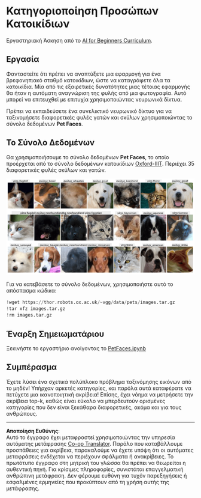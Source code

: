 <!--
CO_OP_TRANSLATOR_METADATA:
{
  "original_hash": "f3d2cee9cb3c52160419e560c57a690e",
  "translation_date": "2025-08-29T08:47:26+00:00",
  "source_file": "lessons/4-ComputerVision/07-ConvNets/lab/README.md",
  "language_code": "el"
}
-->
# Κατηγοριοποίηση Προσώπων Κατοικίδιων

Εργαστηριακή Άσκηση από το [AI for Beginners Curriculum](https://github.com/microsoft/ai-for-beginners).

## Εργασία

Φανταστείτε ότι πρέπει να αναπτύξετε μια εφαρμογή για ένα βρεφονηπιακό σταθμό κατοικίδιων, ώστε να καταγράφετε όλα τα κατοικίδια. Μία από τις εξαιρετικές δυνατότητες μιας τέτοιας εφαρμογής θα ήταν η αυτόματη αναγνώριση της φυλής από μια φωτογραφία. Αυτό μπορεί να επιτευχθεί με επιτυχία χρησιμοποιώντας νευρωνικά δίκτυα.

Πρέπει να εκπαιδεύσετε ένα συνελικτικό νευρωνικό δίκτυο για να ταξινομήσετε διαφορετικές φυλές γατών και σκύλων χρησιμοποιώντας το σύνολο δεδομένων **Pet Faces**.

## Το Σύνολο Δεδομένων

Θα χρησιμοποιήσουμε το σύνολο δεδομένων **Pet Faces**, το οποίο προέρχεται από το σύνολο δεδομένων κατοικίδιων [Oxford-IIIT](https://www.robots.ox.ac.uk/~vgg/data/pets/). Περιέχει 35 διαφορετικές φυλές σκύλων και γατών.

![Το σύνολο δεδομένων που θα χρησιμοποιήσουμε](../../../../../../translated_images/data.50b2a9d5484bdbf0f52f5765b381cec9efe2bd296a98f007f90bedb6ac67f2a8.el.png)

Για να κατεβάσετε το σύνολο δεδομένων, χρησιμοποιήστε αυτό το απόσπασμα κώδικα:

```python
!wget https://thor.robots.ox.ac.uk/~vgg/data/pets/images.tar.gz
!tar xfz images.tar.gz
!rm images.tar.gz
```

## Έναρξη Σημειωματάριου

Ξεκινήστε το εργαστήριο ανοίγοντας το [PetFaces.ipynb](PetFaces.ipynb)

## Συμπέρασμα

Έχετε λύσει ένα σχετικά πολύπλοκο πρόβλημα ταξινόμησης εικόνων από το μηδέν! Υπήρχαν αρκετές κατηγορίες, και παρόλα αυτά καταφέρατε να πετύχετε μια ικανοποιητική ακρίβεια! Επίσης, έχει νόημα να μετρήσετε την ακρίβεια top-k, καθώς είναι εύκολο να μπερδευτούν ορισμένες κατηγορίες που δεν είναι ξεκάθαρα διαφορετικές, ακόμα και για τους ανθρώπους.

---

**Αποποίηση Ευθύνης**:  
Αυτό το έγγραφο έχει μεταφραστεί χρησιμοποιώντας την υπηρεσία αυτόματης μετάφρασης [Co-op Translator](https://github.com/Azure/co-op-translator). Παρόλο που καταβάλλουμε προσπάθειες για ακρίβεια, παρακαλούμε να έχετε υπόψη ότι οι αυτόματες μεταφράσεις ενδέχεται να περιέχουν σφάλματα ή ανακρίβειες. Το πρωτότυπο έγγραφο στη μητρική του γλώσσα θα πρέπει να θεωρείται η αυθεντική πηγή. Για κρίσιμες πληροφορίες, συνιστάται επαγγελματική ανθρώπινη μετάφραση. Δεν φέρουμε ευθύνη για τυχόν παρεξηγήσεις ή εσφαλμένες ερμηνείες που προκύπτουν από τη χρήση αυτής της μετάφρασης.